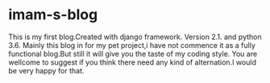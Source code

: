 # imam-s-blog
This is my first blog.Created with django framework. Version 2.1. and python 3.6.
Mainly this blog in for my pet project,i have not commence it as a fully functional blog.But still it will give you the taste of my coding style.
You are wellcome to suggest if you think there need any kind of alternation.I would be very happy for that.
